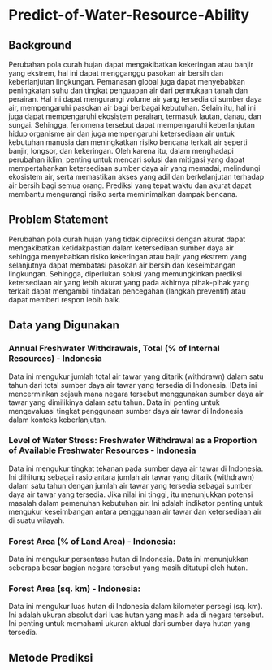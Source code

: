 # Predict-of-Water-Resource-Ability

## Background
Perubahan pola curah hujan dapat mengakibatkan kekeringan atau banjir yang ekstrem, hal ini dapat mengganggu pasokan air bersih dan keberlanjutan lingkungan.  Pemanasan global juga dapat menyebabkan peningkatan suhu dan tingkat penguapan air dari permukaan tanah dan perairan. Hal ini dapat mengurangi volume air yang tersedia di sumber daya air, mempengaruhi pasokan air bagi berbagai kebutuhan. Selain itu, hal ini juga dapat mempengaruhi ekosistem perairan, termasuk lautan, danau, dan sungai. Sehingga, fenomena tersebut dapat mempengaruhi keberlanjutan hidup organisme air dan juga mempengaruhi ketersediaan air untuk kebutuhan manusia dan  meningkatkan risiko bencana terkait air seperti banjir, longsor, dan kekeringan. 
Oleh karena itu, dalam menghadapi perubahan iklim, penting untuk mencari solusi dan mitigasi yang dapat mempertahankan ketersediaan sumber daya air yang memadai, melindungi ekosistem air, serta memastikan akses yang adil dan berkelanjutan terhadap air bersih bagi semua orang. Prediksi yang tepat waktu dan akurat dapat membantu mengurangi risiko serta meminimalkan dampak bencana.

## Problem Statement
Perubahan pola curah hujan yang tidak diprediksi dengan akurat dapat mengakibatkan ketidakpastian dalam ketersediaan sumber daya air sehingga menyebabkan risiko kekeringan atau bajir yang ekstrem yang selanjutnya dapat membatasi pasokan air bersih dan keseimbangan lingkungan. Sehingga, diperlukan solusi yang memungkinkan prediksi ketersediaan air yang lebih akurat yang pada akhirnya pihak-pihak yang terkait dapat mengambil tindakan pencegahan (langkah preventif) atau dapat memberi respon lebih baik.

## Data yang Digunakan
### Annual Freshwater Withdrawals, Total (% of Internal Resources) - Indonesia
Data ini mengukur jumlah total air tawar yang ditarik (withdrawn) dalam satu tahun dari total sumber daya air tawar yang tersedia di Indonesia. IData ini mencerminkan sejauh mana negara tersebut menggunakan sumber daya air tawar yang dimilikinya dalam satu tahun. Data ini penting untuk mengevaluasi tingkat penggunaan sumber daya air tawar di Indonesia dalam konteks keberlanjutan.
### Level of Water Stress: Freshwater Withdrawal as a Proportion of Available Freshwater Resources - Indonesia
Data ini mengukur tingkat tekanan pada sumber daya air tawar di Indonesia. Ini dihitung sebagai rasio antara jumlah air tawar yang ditarik (withdrawn) dalam satu tahun dengan jumlah air tawar yang tersedia sebagai sumber daya air tawar yang tersedia. Jika nilai ini tinggi, itu menunjukkan potensi masalah dalam pemenuhan kebutuhan air. Ini adalah indikator penting untuk mengukur keseimbangan antara penggunaan air tawar dan ketersediaan air di suatu wilayah.
### Forest Area (% of Land Area) - Indonesia:
Data ini mengukur persentase hutan di Indonesia. Data ini menunjukkan seberapa besar bagian negara tersebut yang masih ditutupi oleh hutan.
### Forest Area (sq. km) - Indonesia:
Data ini mengukur luas hutan di Indonesia dalam kilometer persegi (sq. km). Ini adalah ukuran absolut dari luas hutan yang masih ada di negara tersebut. Ini penting untuk memahami ukuran aktual dari sumber daya hutan yang tersedia.

## Metode Prediksi

